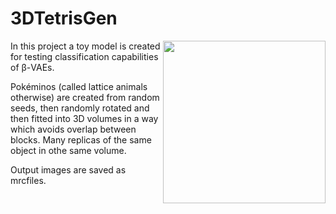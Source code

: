 # 3DTetrisGen
<img align="right" height="260" src="https://seeklogo.com/images/S/squirtle-logo-4EA3D6011D-seeklogo.com.png">

In this project a toy model is created for testing classification capabilities of β-VAEs.

Pokéminos (called lattice animals otherwise) are created from random seeds, then randomly rotated and then fitted into 3D volumes in a way which avoids overlap between blocks. Many replicas of the same object in othe same volume.

Output images are saved as mrcfiles. 